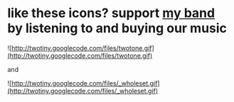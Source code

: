 

# like these icons? support [my band](http://mojavemusic.ca/) by listening to and buying our music #

![http://twotiny.googlecode.com/files/twotone.gif](http://twotiny.googlecode.com/files/twotone.gif)

and

![http://twotiny.googlecode.com/files/_wholeset.gif](http://twotiny.googlecode.com/files/_wholeset.gif)